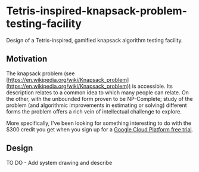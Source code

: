 # Tetris-inspired-knapsack-problem-testing-facility
Design of a Tetris-inspired, gamified knapsack algorithm testing facility.

## Motivation
The knapsack problem (see [https://en.wikipedia.org/wiki/Knapsack_problem](https://en.wikipedia.org/wiki/Knapsack_problem)) is accessible. Its description relates to a common idea to which many people can relate. On the other, with the unbounded form proven to be NP-Complete; study of the problem (and algorithmic improvements in estimating or solving) different forms the problem offers a rich vein of intellectual challenge to explore.

More specifically, I've been looking for something interesting to do with the $300 credit you get when you sign up for a [Google Cloud Platform free trial](https://console.cloud.google.com/freetrial/signup/tos).

## Design

TO DO - Add system drawing and describe
